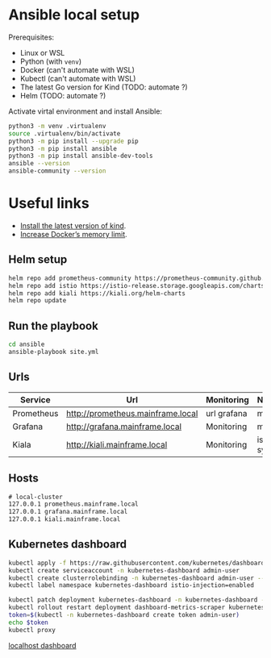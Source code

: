 # Ansible local setup

Prerequisites:
- Linux or WSL
- Python (with `venv`)
- Docker (can't automate with WSL)
- Kubectl (can't automate with WSL)
- The latest Go version for Kind (TODO: automate ?)
- Helm (TODO: automate ?)

Activate virtal environment and install Ansible:
```bash
python3 -m venv .virtualenv
source .virtualenv/bin/activate
python3 -m pip install --upgrade pip
python3 -m pip install ansible
python3 -m pip install ansible-dev-tools
ansible --version
ansible-community --version
```

# Useful links

- [Install the latest version of kind](https://kind.sigs.k8s.io/docs/user/quick-start/).
- [Increase Docker’s memory limit](https://istio.io/latest/docs/setup/platform-setup/docker/).

## Helm setup

```bash
helm repo add prometheus-community https://prometheus-community.github.io/helm-charts
helm repo add istio https://istio-release.storage.googleapis.com/charts
helm repo add kiali https://kiali.org/helm-charts
helm repo update
```

## Run the playbook

```bash
cd ansible
ansible-playbook site.yml
```

## Urls

| Service | Url | Monitoring | Namespace |
| ------- | --- | ---------- | --------- |
| Prometheus | http://prometheus.mainframe.local | url grafana | monitoring |
| Grafana | http://grafana.mainframe.local | Monitoring | monitoring |
| Kiala | http://kiali.mainframe.local | Monitoring | istio-system |

## Hosts

```txt
# local-cluster
127.0.0.1 prometheus.mainframe.local
127.0.0.1 grafana.mainframe.local
127.0.0.1 kiali.mainframe.local
```

## Kubernetes dashboard

```bash
kubectl apply -f https://raw.githubusercontent.com/kubernetes/dashboard/v2.7.0/aio/deploy/recommended.yaml
kubectl create serviceaccount -n kubernetes-dashboard admin-user
kubectl create clusterrolebinding -n kubernetes-dashboard admin-user --clusterrole cluster-admin --serviceaccount=kubernetes-dashboard:admin-user
kubectl label namespace kubernetes-dashboard istio-injection=enabled

kubectl patch deployment kubernetes-dashboard -n kubernetes-dashboard -p '{ "spec": { "template": { "metadata": { "annotations": { "proxy.istio.io/config": "{ \"holdApplicationUntilProxyStarts\": true }" } } } } }'
kubectl rollout restart deployment dashboard-metrics-scraper kubernetes-dashboard
token=$(kubectl -n kubernetes-dashboard create token admin-user)
echo $token
kubectl proxy
```

[localhost dashboard](http://localhost:8001/api/v1/namespaces/kubernetes-dashboard/services/https:kubernetes-dashboard:/proxy)
